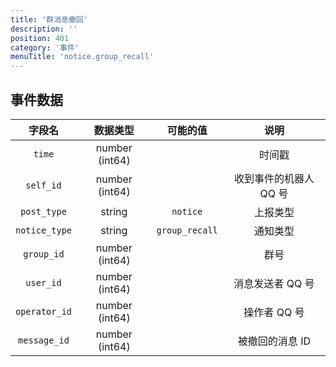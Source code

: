 ```yaml
---
title: '群消息撤回'
description: ''
position: 401
category: '事件'
menuTitle: 'notice.group_recall'
---
```


## 事件数据

| 字段名 | 数据类型 | 可能的值 | 说明 |
| :---: | :---: | :---: | :---: |
| `time` | number (int64) | | 时间戳 |
| `self_id` | number (int64) | | 收到事件的机器人 QQ 号 |
| `post_type` | string | `notice` | 上报类型 |
| `notice_type` | string | `group_recall` | 通知类型 |
| `group_id` | number (int64) | | 群号 |
| `user_id` | number (int64) | | 消息发送者 QQ 号 |
| `operator_id` | number (int64) | | 操作者 QQ 号 |
| `message_id` | number (int64) | | 被撤回的消息 ID |
